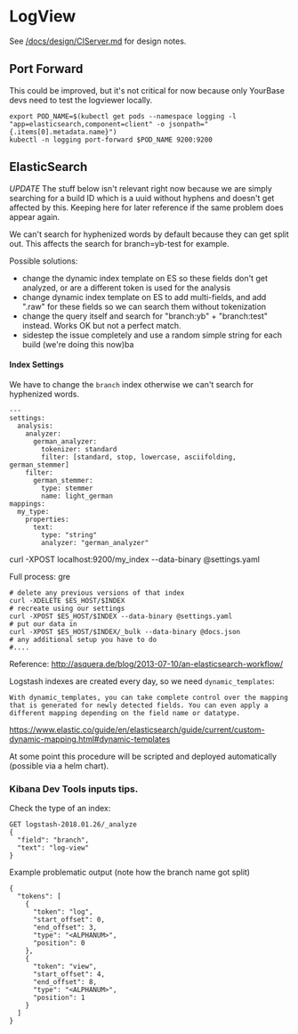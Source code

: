 # LogView

See [/docs/design/CIServer.md](CIServer.md) for design notes.

## Port Forward

This could be improved, but it's not critical for now because only YourBase devs need to test the logviewer locally.

```
export POD_NAME=$(kubectl get pods --namespace logging -l "app=elasticsearch,component=client" -o jsonpath="{.items[0].metadata.name}")
kubectl -n logging port-forward $POD_NAME 9200:9200
```

## ElasticSearch

*UPDATE* The stuff below isn't relevant right now because we are simply searching for a build ID which is a uuid without hyphens and doesn't get affected by this. Keeping here for later reference if the same problem does appear again.

We can't search for hyphenized words by default because they can get split out. This affects the search for branch=yb-test for example.

Possible solutions:

- change the dynamic index template on ES so these fields don't get analyzed, or are a different token is used for the analysis
- change dynamic index template on ES to add multi-fields, and add ".raw" for these fields so we can search them without tokenization
- change the query itself and search for "branch:yb" + "branch:test" instead. Works OK but not a perfect match.
- sidestep the issue completely and use a random simple string for each build (we're doing this now)ba

#### Index Settings

We have to change the `branch` index otherwise we can't search for hyphenized words.

```
---
settings:
  analysis:
    analyzer:
      german_analyzer:
        tokenizer: standard
        filter: [standard, stop, lowercase, asciifolding, german_stemmer]
    filter:
      german_stemmer:
        type: stemmer
        name: light_german
mappings:
  my_type:
    properties:
      text:
        type: "string"
        analyzer: "german_analyzer"
```

curl -XPOST localhost:9200/my_index --data-binary @settings.yaml

Full process:
gre
```
# delete any previous versions of that index
curl -XDELETE $ES_HOST/$INDEX
# recreate using our settings
curl -XPOST $ES_HOST/$INDEX --data-binary @settings.yaml
# put our data in
curl -XPOST $ES_HOST/$INDEX/_bulk --data-binary @docs.json
# any additional setup you have to do
#....
```

Reference: http://asquera.de/blog/2013-07-10/an-elasticsearch-workflow/

Logstash indexes are created every day, so we need `dynamic_templates`:

```
With dynamic_templates, you can take complete control over the mapping that is generated for newly detected fields. You can even apply a different mapping depending on the field name or datatype.
```

https://www.elastic.co/guide/en/elasticsearch/guide/current/custom-dynamic-mapping.html#dynamic-templates

At some point this
procedure will be scripted and deployed automatically (possible via a helm chart).

### Kibana Dev Tools inputs tips.

Check the type of an index:

```
GET logstash-2018.01.26/_analyze
{
  "field": "branch",
  "text": "log-view"
}
```

Example problematic output (note how the branch name got split)

```
{
  "tokens": [
    {
      "token": "log",
      "start_offset": 0,
      "end_offset": 3,
      "type": "<ALPHANUM>",
      "position": 0
    },
    {
      "token": "view",
      "start_offset": 4,
      "end_offset": 8,
      "type": "<ALPHANUM>",
      "position": 1
    }
  ]
}
```


